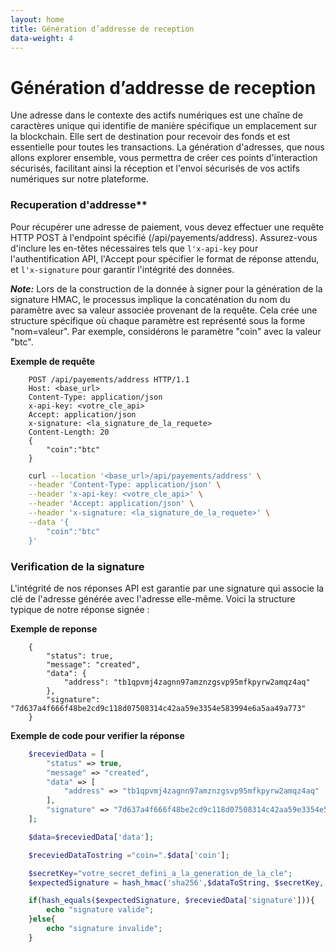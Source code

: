 ```yaml
---
layout: home
title: Génération d’addresse de reception
data-weight: 4
---
```


# Génération d’addresse de reception
Une adresse dans le contexte des actifs numériques est une chaîne de caractères unique qui identifie de manière spécifique un emplacement sur la blockchain. Elle sert de destination pour recevoir des fonds et est essentielle pour toutes les transactions. La génération d'adresses, que nous allons explorer ensemble, vous permettra de créer ces points d'interaction sécurisés, facilitant ainsi la réception et l'envoi sécurisés de vos actifs numériques sur notre plateforme.

### Recuperation d'addresse**
Pour récupérer une adresse de paiement, vous devez effectuer une requête HTTP POST à l'endpoint spécifié (/api/payements/address). Assurez-vous d'inclure les en-têtes nécessaires tels que `l'x-api-key` pour l'authentification API, l'Accept pour spécifier le format de réponse attendu, et `l'x-signature` pour garantir l'intégrité des données.

***Note:***
Lors de la construction de la donnée à signer pour la génération de la signature HMAC, le processus implique la concaténation du nom du paramètre avec sa valeur associée provenant de la requête. Cela crée une structure spécifique où chaque paramètre est représenté sous la forme "nom=valeur". Par exemple, considérons le paramètre "coin" avec la valeur "btc".

**Exemple de requête**
```http
    POST /api/payements/address HTTP/1.1
    Host: <base_url>
    Content-Type: application/json
    x-api-key: <votre_cle_api>
    Accept: application/json
    x-signature: <la_signature_de_la_requete>
    Content-Length: 20
    {
        "coin":"btc"
    }
```

``` bash
    curl --location '<base_url>/api/payements/address' \
    --header 'Content-Type: application/json' \
    --header 'x-api-key: <votre_cle_api>' \
    --header 'Accept: application/json' \
    --header 'x-signature: <la_signature_de_la_requete>' \
    --data '{
        "coin":"btc"
    }'
```


### Verification de la signature
L'intégrité de nos réponses API est garantie par une signature qui associe la clé de l'adresse générée avec l'adresse elle-même. Voici la structure typique de notre réponse signée :

**Exemple de reponse**
```
    {
        "status": true,
        "message": "created",
        "data": {
            "address": "tb1qpvmj4zagnn97amznzgsvp95mfkpyrw2amqz4aq"
        },
        "signature": "7d637a4f666f48be2cd9c118d07508314c42aa59e3354e583994e6a5aa49a773"
    }

```
**Exemple de code pour verifier la réponse**

```php
    $receviedData = [
        "status" => true,
        "message" => "created",
        "data" => [
            "address" => "tb1qpvmj4zagnn97amznzgsvp95mfkpyrw2amqz4aq"
        ],
        "signature" => "7d637a4f666f48be2cd9c118d07508314c42aa59e3354e583994e6a5aa49a773"
    ];

    $data=$receviedData['data'];

    $receviedDataTostring ="coin=".$data['coin'];

    $secretKey="votre_secret_defini_a_la_generation_de_la_cle";
    $expectedSignature = hash_hmac('sha256',$dataToString, $secretKey, FALSE);

    if(hash_equals($expectedSignature, $receviedData['signature'])){
        echo "signature valide";
    }else{
        echo "signature invalide";
    }

```